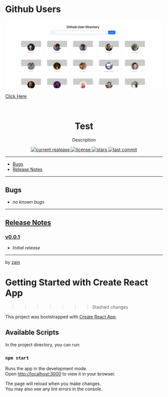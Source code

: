 # Github Users

![Preivew](https://raw.githubusercontent.com/Muhammad-Zain01/Github-Users/main/preview.png)

[Click Here](https://muhammad-zain01.github.io/Github-Users/)

<div align="center">
  <br />
  <h1>Test</h1>
  <p>
     Description
  </p>
</div>

<!-- Badges -->
<div align="center">
   <a href="https://github.com/zmemon/Test/releases">
       <img src="https://img.shields.io/github/v/release/zmemon/Test?display_name=tag" alt="current realease" />
   </a>
   <a href="https://github.com/zmemon/Test/blob/master/LICENSE">
       <img src="https://img.shields.io/github/license/zmemon/Test" alt="license" />
   </a>
   <a href="https://github.com/zmemon/Test/stargazers">
       <img src="https://img.shields.io/github/stars/zmemon/Test" alt="stars" />
   </a>
   <a href="https://github.com/zmemon/Test/commits/master">
       <img src="https://img.shields.io/github/last-commit/zmemon/Test" alt="last commit" />
   </a>
</div>

---

* [Bugs](#bugs)
* [Release Notes](#release-notes)

---

## Bugs

* *no known bugs*

---

## [Release Notes](https://github.com/zmemon/Test/blob/master/CHANGELOG.md)

### [v0.0.1](https://github.com/zmemon/Test/tree/0.0.1)

* *Initial release*

---

by [zain](https://github.com/zmemon)


# Getting Started with Create React App
>>>>>>> Stashed changes

This project was bootstrapped with [Create React App](https://github.com/facebook/create-react-app).

## Available Scripts

In the project directory, you can run:

### `npm start`

Runs the app in the development mode.\
Open [http://localhost:3000](http://localhost:3000) to view it in your browser.

The page will reload when you make changes.\
You may also see any lint errors in the console.

